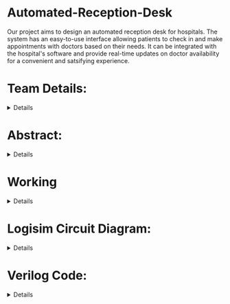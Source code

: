 # Automated-Reception-Desk
Our project aims to design an automated reception desk for hospitals. The system has an easy-to-use interface allowing patients to check in and make appointments with doctors based on their needs. It can be integrated with the hospital's software and provide real-time updates on doctor availability for a convenient and satsifying experience.

# Team Details:
<details>
<summary>Details</summary>
<br>
Semester: 3rd sem B.tech CSE<br> 
Section: S2<br>

1. 221CS251, Srivatsan Suresh, srivatsansuresh.221cs251@nitk.edu.in, 9449820314
2. 221CS258, Vaibhav Anurag, anuragvaibhav.221cs258@nitk.edu.in,  79799 15189
3. 221CS264, Himaneesh Yadala, himaneeshyadala.221cs264@nitk.edu.in, 97399 55000

</details>

# Abstract:
<details>
<summary>Details</summary>
<br>
	
Background:
An automated system in hospitals for managing appointments can improve the efficiency and accuracy of the scheduling process.
It can also reduce the workload of receptionists, allowing them to focus on other tasks, such as managing patient information and assisting patients.
One of the key benefits of automating the appointment scheduling process is the ability to match patients with the most appropriate doctor based on their medical needs.
This ensures that patients receive the appropriate care from specialized practitioners, ultimately leading to better treatment outcomes.
Another benefit of an automated system is the ability to notify patients of their appointment details in a timely manner.
This contributes to the overall enhancement of the patient experience, as it fosters a sense of transparency and reliability in the healthcare system. 
This model can be made using just logic gates, Flip Flops and Counters. This simplistic design also makes the model economical.

Motivation: 
We wanted to combine two different domains Healthcare and Technology and decided to make a project, which can make the experience of patients and hospital staff better in many ways. 
With our project we aim to address global health challenges by providing innovative solutions to streamline the process.

</details>

# Working
<details>
<summary>Details</summary>
<br>

For Query 0, if the input is '0,' the system promptly checks if Doctor A is available. If Doctor A is free, the system assigns the patient to Doctor A and provides a two-bit response to indicate Doctor A's readiness for consultation. However, if Doctor A is currently occupied, the system politely informs the patient about a short wait.

For Query 3, when the input is '3,' the system checks the availability of Doctor B. If Doctor B is ready, the system assigns the patient to Doctor B and provides a two-bit output to confirm Doctor B's readiness for consultation. If Doctor B is not available, the patient is informed about a brief waiting period.

Queries 1 and 2 are slightly different; when the input is '1' or '2,' the system assesses the availability of both Doctor A and Doctor B. If both doctors are free, the system efficiently assigns the patient to the first available doctor and provides a two-bit output specifying which doctor is ready for consultation. If both doctors are currently occupied, the system courteously informs the patient about a short waiting time.

<img width="419" alt="image" src="https://github.com/HimaneeshYadala/Automated-Reception-Desk/assets/113039145/3c3b4159-48cd-41a6-bf39-7290406f986a">
<img width="421" alt="image" src="https://github.com/HimaneeshYadala/Automated-Reception-Desk/assets/113039145/a9c7c2f9-9504-4a06-be7c-d0024c0ce989">


</details>

# Logisim Circuit Diagram: 
<details>
<summary>Details</summary>
<br>

![WhatsApp Image 2023-11-02 at 16 59 31_f8f7925e](https://github.com/HimaneeshYadala/Automated-Reception-Desk/assets/113039145/5731c971-1288-4bc9-a9c8-71ef8f552199)
![WhatsApp Image 2023-11-02 at 16 59 31_21022c4d](https://github.com/HimaneeshYadala/Automated-Reception-Desk/assets/113039145/9fba21ca-5fa5-4b4e-889d-b66720a19689)
![WhatsApp Image 2023-11-02 at 16 59 32_ce18c7d7](https://github.com/HimaneeshYadala/Automated-Reception-Desk/assets/113039145/00338a86-ec28-4378-b28a-8db8d45eb0e0)
![WhatsApp Image 2023-11-02 at 16 59 32_9b95351a](https://github.com/HimaneeshYadala/Automated-Reception-Desk/assets/113039145/01c4a4ca-557d-4ff3-bae6-646affa7a47a)
![WhatsApp Image 2023-11-02 at 16 59 33_57a38409](https://github.com/HimaneeshYadala/Automated-Reception-Desk/assets/113039145/cf4d718d-f079-4d9f-8309-14ce7102e4b9)


</details>

# Verilog Code:
<details>
<summary>Details</summary>
<br>
Main Code:
	
```
module reception_desk(query,A,B,clk,start,message);	
	input [1:0] query;
	input A,B,clk,start;
	output reg [1:0] message;
	reg a = 1'b0;
	reg b = 1'b0;
	integer c_a = 0;
	integer c_b = 0;
	always@(negedge start)
	begin
		if(query == 2'b00)				
			if(a == 0)				
			begin
				message = 2'b01;	
				a = 1'b1;			
			end
			else
				message = 2'b11;	
		if(query == 2'b01)				
            		if(a == 0)				
			begin
                		message = 2'b01;	
				a = 1'b1;			
			end
            		else if(b == 0)			
			begin
                		message = 2'b10;	
				b = 1'b1;			
			end
			else 
				message = 2'b11;
		if(query == 2'b10)				
            		if(a == 0)				
			begin
                		message = 2'b01;	
				a = 1'b1;			
			end
            		else if(b == 0)			
			begin
                		message = 2'b10;	
				b = 1'b1;			
			end
			else 
				message = 2'b11;
		if(query == 2'b11)				
            		if(b == 0)			
			begin
                		message = 2'b10;	
				b = 1'b1;			
			end
			else 
				message = 2'b11;
	end
	always@(posedge clk)
	begin
	if(a == 1)
            c_a = c_a + 1;
        if(b == 1)
            c_b = c_b + 1;
        if(c_a == 15)
            a = 0;
        if(c_b == 15)
            b = 0;
	end
	endmodule
```
Testbench Code:

 ```
module reception_desk(query,A,B,clk,start,message);
	input [1:0] query; 
	input A,B,clk,start;
	output reg [1:0] message;
	reg a = 1'b0;
	reg b = 1'b0;
	integer c_a = 0;
	integer c_b = 0;
	always@(negedge start)
	begin
		if(query == 2'b00)				
			if(a == 0)				
			begin
				message = 2'b01;	
				a = 1'b1;			
			end
			else
				message = 2'b11;	
		if(query == 2'b01)				
            		if(a == 0)				
			begin
                		message = 2'b01;	
				a = 1'b1;			
			end
            		else if(b == 0)			
			begin
                		message = 2'b10;	
				b = 1'b1;			
			end
			else 
				message = 2'b11;
		if(query == 2'b10)				
            		if(a == 0)				
			begin
                		message = 2'b01;	
				a = 1'b1;			
			end
            		else if(b == 0)			
			begin
                		message = 2'b10;	
				b = 1'b1;			
			end
			else 
				message = 2'b11;
		if(query == 2'b11)				
            		if(b == 0)			
			begin
                		message = 2'b10;	
				b = 1'b1;			
			end
			else 
				message = 2'b11;
	end
	always@(posedge clk)
	begin
	if(a == 1)
            c_a = c_a + 1;
        if(b == 1)
            c_b = c_b + 1;
        if(c_a == 15)
            a = 0;
        if(c_b == 15)
            b = 0;
	end
endmodule

```
</details>
